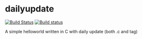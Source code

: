 # dailyupdate 
[![Build Status](https://travis-ci.com/litalidev/dailyupdate.svg?branch=main)](https://travis-ci.com/litalidev/dailyupdate)
[![Build status](https://ci.appveyor.com/api/projects/status/github/litalidev/dailyupdate?svg=true)](https://ci.appveyor.com/project/litalidev/dailyupdate/branch/main)


A simple helloworld written in C with daily update (both .c and tag)
